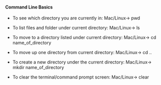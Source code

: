 #### Command Line Basics
- To see which directory you are currently in: Mac/Linux-> pwd

- To list files and folder under current directory: Mac/Linux-> ls

- To move to a directory listed under current directory: Mac/Linux-> cd name_of_directory

- To move up one directory from current directory: Mac/Linux-> cd ..

- To create a new directory under the current directory: Mac/Linux-> mkdir name_of_directory

- To clear the terminal/command prompt screen: Mac/Linux-> clear
